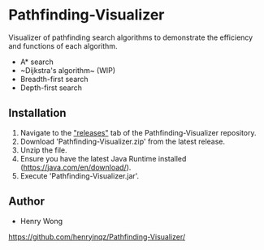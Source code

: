 # Pathfinding-Visualizer
Visualizer of pathfinding search algorithms to demonstrate the efficiency and functions of each algorithm.
- A* search
- ~Dijkstra's algorithm~ (WIP)
- Breadth-first search
- Depth-first search

## Installation
1. Navigate to the ["releases"](https://github.com/henryinqz/Pathfinding-Visualizer/releases) tab of the Pathfinding-Visualizer repository.
2. Download 'Pathfinding-Visualizer.zip' from the latest release.
3. Unzip the file.
4. Ensure you have the latest Java Runtime installed (https://java.com/en/download/).
5. Execute 'Pathfinding-Visualizer.jar'.

## Author
- Henry Wong

https://github.com/henryinqz/Pathfinding-Visualizer/

